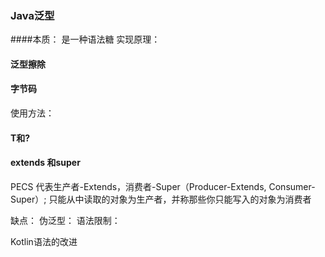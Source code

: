 ### Java泛型

####本质：
是一种语法糖
实现原理：
#### 泛型擦除
#### 字节码

使用方法：
#### T和?
#### extends 和super

PECS 代表生产者-Extends，消费者-Super（Producer-Extends, Consumer-Super）;
只能从中读取的对象为生产者，并称那些你只能写入的对象为消费者

缺点：
伪泛型：
语法限制：

Kotlin语法的改进
